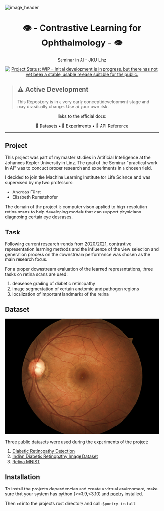 ![image_header](https://external-content.duckduckgo.com/iu/?u=https%3A%2F%2Fa1anqn8ned-flywheel.netdna-ssl.com%2Fwp-content%2Fuploads%2F2019%2F03%2Foph-post_03222019.jpg&f=1&nofb=1)

<h1 align="center">👁 - Contrastive Learning for Ophthalmology - 👁</h1>

<p align="center">
    Seminar in AI - JKU Linz
</p>

<p align="center">
    <a href="https://www.repostatus.org/#wip"><img src="https://www.repostatus.org/badges/latest/wip.svg" alt="Project Status: WIP – Initial development is in progress, but there has not yet been a stable, usable release suitable for the public." />
    </a>
</p>

> ## ⚠️ Active Development
> This Repository is in a very early concept/development stage and may drastically change. Use at your own risk.

<p align="center">
  links to the official docs:
</p>
<p align="center">
  <a href="https://laurenzbeck.github.io/ophthalmology/docs/datasets/">💾 Datasets</a> •
  <a href="https://laurenzbeck.github.io/ophthalmology/docs/experiments/">🔬 Experiments</a> •
  <a href="https://laurenzbeck.github.io/ophthalmology/reference/ophthalmology/">🐍 API Reference</a>
</p>

---

## Project

This project was part of my master studies in Artificial Intelligence at the Johannes Kepler University in Linz.
The goal of the Seminar "practical work in AI" was to conduct proper research and experiments in a chosen field.

I decided to join the Machine Learning Institute for Life Science and was supervised by my two professors:

+ Andreas Fürst
+ Elisabeth Rumetshofer

The domain of the project is computer vison applied to high-resolution retina scans to help developing models that can
support physicians diagnosing certain eye deseases.

## Task

Following current research trends from 2020/2021, contrastive representation learning methods and the influence of the view
selection and generation process on the downstream performance was chosen as the main research focus.

For a proper downstream evaluation of the learned representations, three tasks on retina scans are used:

1. deasease grading of diabetic retinopathy
2. image segmentation of certain anatomic and pathogen regions
3. localization of important landmarks of the retina

## Dataset

![retina scan](docs/images/diabetic_retinopathy_sample.jpeg)

Three public datasets were used during the experiments of the project:

1. [Diabetic Retinopathy Detection](https://www.kaggle.com/c/diabetic-retinopathy-detection/data)
2. [Indian Diabetic Retinopathy Image Dataset](https://ieee-dataport.org/open-access/indian-diabetic-retinopathy-image-dataset-idrid)
3. [Retina MNIST](https://medmnist.com/)

## Installation

To install the projects dependencies and create a virtual environment, make sure that your system has python (>=3.9,<3.10) and [poetry](https://python-poetry.org/) installed.

Then `cd` into the projects root directory and call: `$poetry install`
